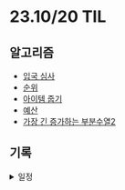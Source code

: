 # 23.10/20 TIL

## 알고리즘

- [입국 심사](https://github.com/JinsuYeo/Programmers-Algorithm/blob/main/%EC%9E%85%EA%B5%AD%EC%8B%AC%EC%82%AC)
- [순위](https://github.com/JinsuYeo/Programmers-Algorithm/blob/main/%EC%88%9C%EC%9C%84)
- [아이템 줍기](https://github.com/JinsuYeo/Programmers-Algorithm/blob/main/%EC%95%84%EC%9D%B4%ED%85%9C_%EC%A4%8D%EA%B8%B0)
- [예산](https://github.com/JinsuYeo/BOJ-Algorithm/blob/main/cpp/2512_%EC%98%88%EC%82%B0)
- [가장 긴 증가하는 부분수열2](https://github.com/JinsuYeo/BOJ-Algorithm/blob/main/cpp/12015_%EA%B0%80%EC%9E%A5%EA%B8%B4%EC%A6%9D%EA%B0%80%ED%95%98%EB%8A%94%EB%B6%80%EB%B6%84%EC%88%98%EC%97%B42)

## 기록

<details>
<summary>일정</summary>

### **👨🏻‍💼 일간 목표(Daily)\_1**

[👨🏻‍💻 일간목표](https://www.notion.so/23c56559815b4f1b92f15c20d499ec77?pvs=21)

- 5시30분~8시(2h30m)
  - 🌅 **아침 리추얼**
    - [ ]
- 8~9시(1h)
  - [ ]
- 9~10시(1h)
  - [ ]
- 10~11시(1h)
  - [ ]
- 11~12시(1h)
  - [ ]
- 12~13시(1h)
  - [x] 휴식(50m)
  - [x] 일정 작성(10m)
- 13~14시(1h)
  - [x] 인적성 공부(30m)
  - [x] 인적성 사전 검사(30m)
- 14~15시(1h)
  - [x] 식사(30m)
  - [x] 휴식(30m)

### **👨🏻‍💼 일간 목표(Daily)\_2**

- 15~16시(1h)
  - [x] 알고리즘 문제 풀이(30m)
- 16~17시(1h)
  - [x] 알고리즘 문제 풀이(30m)
- 17~18시(1h)
  - [x] 알고리즘 문제 풀이(1h)
- 18~19시(1h)
  - [x] 휴식 및 식사(30m)
  - [x] 알고리즘 문제 풀이(30m)
- 19~20시(1h)
  - [x] 알고리즘 문제 풀이(1h)
- 20~21시(1h)
  - [ ] 알고리즘 문제 풀이(1h)
- 21~22시(1h)
  - [x] 알고리즘 문제 풀이(1h)
- 22~23시(1h)
  - [x] TIL 작성(10m)
  - **🌆 저녁 리추얼**
    - [ ]
- 23~24시(1h)
  - [x] 알고리즘 문제 풀이(1h)
- 📆 **일간 프리뷰** - **오늘 하루는 어땠나?** -
</details>
